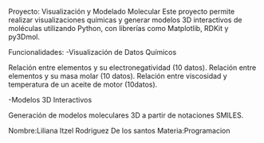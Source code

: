 Proyecto: Visualización y Modelado Molecular
Este proyecto permite realizar visualizaciones químicas y generar modelos 3D interactivos de moléculas utilizando Python, con librerías como Matplotlib, RDKit y py3Dmol.

Funcionalidades:
-Visualización de Datos Químicos

Relación entre elementos y su electronegatividad (10 datos).
Relación entre elementos y su masa molar (10 datos).
Relación entre viscosidad y temperatura de un aceite de motor (10datos).


-Modelos 3D Interactivos

Generación de modelos moleculares 3D a partir de notaciones SMILES.

Nombre:Liliana Itzel Rodriguez De los santos
Materia:Programacion

